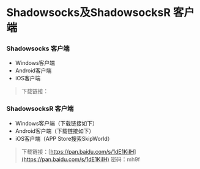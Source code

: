 # Shadowsocks及ShadowsocksR 客户端

### Shadowsocks 客户端

* Windows客户端
* Android客户端
* iOS客户端

> 下载链接：

### ShadowsocksR 客户端

* Windows客户端（下载链接如下）
* Android客户端（下载链接如下）
* iOS客户端（APP Store搜索SkipWorld）

> 下载链接：[https://pan.baidu.com/s/1dE1KiIH](https://pan.baidu.com/s/1dE1KiIH) 密码：mh9f



